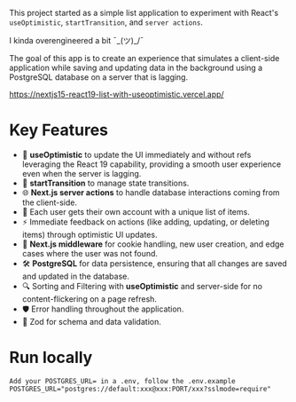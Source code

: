 This project started as a simple list application to experiment with React's `useOptimistic`, `startTransition`, and `server actions`.

I kinda overengineered a bit ¯\_(ツ)_/¯

The goal of this app is to create an experience that simulates a client-side application while saving and updating data in the background using a PostgreSQL database on a server that is lagging.

https://nextjs15-react19-list-with-useoptimistic.vercel.app/

# Key Features
<ul>
  <li>
    🚀 <strong>useOptimistic</strong> to update the UI immediately and without refs leveraging the React 19 capability, providing a smooth user experience even when the server is lagging.
  </li>
  <li>
    🔄 <strong>startTransition</strong> to manage state transitions.
  </li>
  <li>
    🌐 <strong>Next.js server actions</strong> to handle database interactions coming from the client-side.
  </li>
  <li>
    👤 Each user gets their own account with a unique list of items.
  </li>
  <li>
    ⚡ Immediate feedback on actions (like adding, updating, or deleting items) through optimistic UI updates.
  </li>
  <li>
    🔐 <strong>Next.js middleware</strong> for cookie handling, new user creation, and edge cases where the user was not found.
  </li>
  <li>
    🛠️ <strong>PostgreSQL</strong> for data persistence, ensuring that all changes are saved and updated in the database.
  </li>
  <li>
    🔍 Sorting and Filtering with <strong>useOptimistic</strong> and server-side for no content-flickering on a page refresh.
  </li>
  <li>
    🛡️ Error handling throughout the application.
  </li>
  <li>
    📏 Zod for schema and data validation.
  </li>
</ul>

# Run locally

```
Add your POSTGRES_URL= in a .env, follow the .env.example
POSTGRES_URL="postgres://default:xxx@xxx:PORT/xxx?sslmode=require"
```

